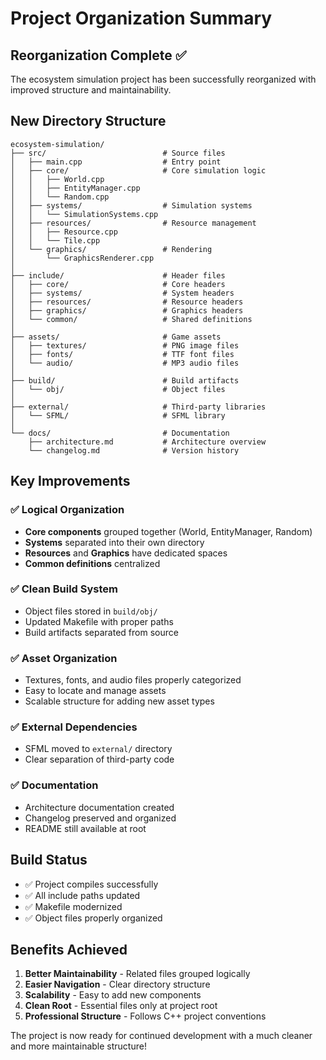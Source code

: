 # Project Organization Summary

## Reorganization Complete ✅

The ecosystem simulation project has been successfully reorganized with improved structure and maintainability.

## New Directory Structure

```
ecosystem-simulation/
├── src/                          # Source files
│   ├── main.cpp                  # Entry point
│   ├── core/                     # Core simulation logic
│   │   ├── World.cpp
│   │   ├── EntityManager.cpp
│   │   └── Random.cpp
│   ├── systems/                  # Simulation systems
│   │   └── SimulationSystems.cpp
│   ├── resources/                # Resource management
│   │   ├── Resource.cpp
│   │   └── Tile.cpp
│   └── graphics/                 # Rendering
│       └── GraphicsRenderer.cpp
│
├── include/                      # Header files
│   ├── core/                     # Core headers
│   ├── systems/                  # System headers
│   ├── resources/                # Resource headers
│   ├── graphics/                 # Graphics headers
│   └── common/                   # Shared definitions
│
├── assets/                       # Game assets
│   ├── textures/                 # PNG image files
│   ├── fonts/                    # TTF font files
│   └── audio/                    # MP3 audio files
│
├── build/                        # Build artifacts
│   └── obj/                      # Object files
│
├── external/                     # Third-party libraries
│   └── SFML/                     # SFML library
│
└── docs/                         # Documentation
    ├── architecture.md           # Architecture overview
    └── changelog.md              # Version history
```

## Key Improvements

### ✅ Logical Organization
- **Core components** grouped together (World, EntityManager, Random)
- **Systems** separated into their own directory
- **Resources** and **Graphics** have dedicated spaces
- **Common definitions** centralized

### ✅ Clean Build System
- Object files stored in `build/obj/`
- Updated Makefile with proper paths
- Build artifacts separated from source

### ✅ Asset Organization
- Textures, fonts, and audio files properly categorized
- Easy to locate and manage assets
- Scalable structure for adding new asset types

### ✅ External Dependencies
- SFML moved to `external/` directory
- Clear separation of third-party code

### ✅ Documentation
- Architecture documentation created
- Changelog preserved and organized
- README still available at root

## Build Status
- ✅ Project compiles successfully
- ✅ All include paths updated
- ✅ Makefile modernized
- ✅ Object files properly organized

## Benefits Achieved

1. **Better Maintainability** - Related files grouped logically
2. **Easier Navigation** - Clear directory structure
3. **Scalability** - Easy to add new components
4. **Clean Root** - Essential files only at project root  
5. **Professional Structure** - Follows C++ project conventions

The project is now ready for continued development with a much cleaner and more maintainable structure!
